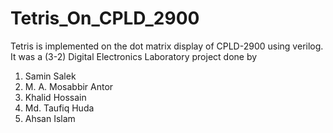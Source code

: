 # Tetris_On_CPLD_2900
Tetris is implemented on the dot matrix display of CPLD-2900 using verilog. It was a (3-2) Digital Electronics Laboratory	project done by
1. Samin Salek
2. M. A. Mosabbir Antor
3. Khalid Hossain
4. Md. Taufiq Huda
5. Ahsan Islam
